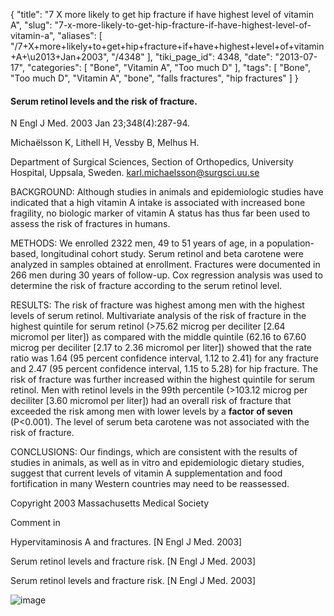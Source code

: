 {
    "title": "7 X more likely to get hip fracture if have highest level of vitamin A",
    "slug": "7-x-more-likely-to-get-hip-fracture-if-have-highest-level-of-vitamin-a",
    "aliases": [
        "/7+X+more+likely+to+get+hip+fracture+if+have+highest+level+of+vitamin+A+\u2013+Jan+2003",
        "/4348"
    ],
    "tiki_page_id": 4348,
    "date": "2013-07-17",
    "categories": [
        "Bone",
        "Vitamin A",
        "Too much D"
    ],
    "tags": [
        "Bone",
        "Too much D",
        "Vitamin A",
        "bone",
        "falls fractures",
        "hip fractures"
    ]
}


#### Serum retinol levels and the risk of fracture.

N Engl J Med. 2003 Jan 23;348(4):287-94.

Michaëlsson K, Lithell H, Vessby B, Melhus H.

Department of Surgical Sciences, Section of Orthopedics, University Hospital, Uppsala, Sweden. karl.michaelsson@surgsci.uu.se

BACKGROUND: Although studies in animals and epidemiologic studies have indicated that a high vitamin A intake is associated with increased bone fragility, no biologic marker of vitamin A status has thus far been used to assess the risk of fractures in humans.

METHODS: We enrolled 2322 men, 49 to 51 years of age, in a population-based, longitudinal cohort study. Serum retinol and beta carotene were analyzed in samples obtained at enrollment. Fractures were documented in 266 men during 30 years of follow-up. Cox regression analysis was used to determine the risk of fracture according to the serum retinol level.

RESULTS: The risk of fracture was highest among men with the highest levels of serum retinol. Multivariate analysis of the risk of fracture in the highest quintile for serum retinol (>75.62 microg per deciliter <span>[2.64 micromol per liter]</span>) as compared with the middle quintile (62.16 to 67.60 microg per deciliter <span>[2.17 to 2.36 micromol per liter]</span>) showed that the rate ratio was 1.64 (95 percent confidence interval, 1.12 to 2.41) for any fracture and 2.47 (95 percent confidence interval, 1.15 to 5.28) for hip fracture. The risk of fracture was further increased within the highest quintile for serum retinol. Men with retinol levels in the 99th percentile (>103.12 microg per deciliter <span>[3.60 micromol per liter]</span>) had an overall risk of fracture that exceeded the risk among men with lower levels by a  **factor of seven**  (P<0.001). The level of serum beta carotene was not associated with the risk of fracture.

CONCLUSIONS: Our findings, which are consistent with the results of studies in animals, as well as in vitro and epidemiologic dietary studies, suggest that current levels of vitamin A supplementation and food fortification in many Western countries may need to be reassessed.

Copyright 2003 Massachusetts Medical Society

Comment in

Hypervitaminosis A and fractures. <span>[N Engl J Med. 2003]</span>

Serum retinol levels and fracture risk. <span>[N Engl J Med. 2003]</span>

Serum retinol levels and fracture risk. <span>[N Engl J Med. 2003]</span>

<img src="https://d378j1rmrlek7x.cloudfront.net/attachments/jpeg/rentinol-hip-fracture.jpg" alt="image">